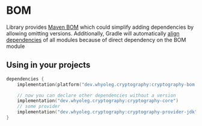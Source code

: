 # BOM

Library provides [Maven BOM](https://docs.gradle.org/current/userguide/platforms.html#sub:bom_import)
which could simplify adding dependencies by allowing omitting versions.
Additionally, Gradle will
automatically [align dependencies](https://docs.gradle.org/current/userguide/dependency_version_alignment.html#aligning_versions_natively_with_gradle)
of all modules because of direct dependency on the BOM module

## Using in your projects

```kotlin
dependencies {
    implementation(platform("dev.whyoleg.cryptography:cryptography-bom:0.3.1"))

    // now you can declare other dependencies without a version 
    implementation("dev.whyoleg.cryptography:cryptography-core")
    // some provider
    implementation("dev.whyoleg.cryptography:cryptography-provider-jdk")
}
```
